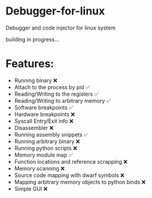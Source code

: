 # Debugger-for-linux
Debugger and code injector for linux system


building in progress...


# Features:
  - Running binary ❌
  - Attach to the process by pid ✅
  - Reading/Writing to the registers ✅
  - Reading/Writing to arbitrary memory ✅
  - Software breakpoints ✅
  - Hardware breakpoints ❌
  - Syscall Entry/Exit info ❌
  - Disassembler ❌
  - Running assembly snippets ✅
  - Running arbitrary binary ❌
  - Running python scripts ❌
  - Memory module map ✅
  - Function locations and reference scrapping ❌
  - Memory scanning ❌
  - Source code mapping with dwarf symbols ❌
  - Mapping arbitrary memory objects to python binds ❌
  - Simple GUI ❌
